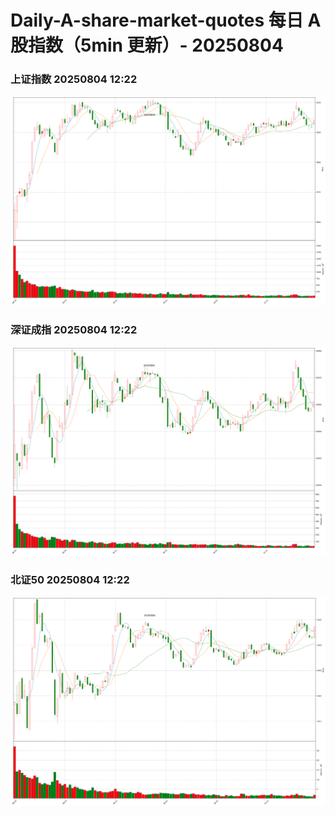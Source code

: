 
# Daily-A-share-market-quotes 每日 A 股指数（5min 更新）- 20250804

### 上证指数 20250804 12:22
![](./fig/2025/8/20250804-sh000001.png)

### 深证成指 20250804 12:22
![](./fig/2025/8/20250804-sz399001.png)

### 北证50 20250804 12:22
![](./fig/2025/8/20250804-bj899050.png)
